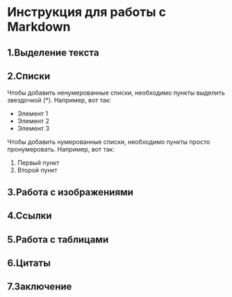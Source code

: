 # Инструкция для работы с Markdown

## 1.Выделение текста 

## 2.Списки 

Чтобы добавить ненумерованные списки, необходимо пункты выделить звездочкой (*). 
Например, вот так:
* Элемент 1
* Элемент 2
* Элемент 3

Чтобы добавить нумерованные списки, необходимо пункты просто пронумеровать. 
Например, вот так:
1. Первый пункт
2. Второй пункт

## 3.Работа с изображениями

## 4.Ссылки

## 5.Работа с таблицами

## 6.Цитаты

## 7.Заключение